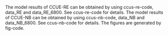 The model results of CCUE-RE can be obtained by using ccus-re-code, data_RE and data_RE_6800. See ccus-re-code for details.
The model results of CCUE-NB can be obtained by using ccus-nb-code, data_NB and data_NB_6800. See ccus-nb-code for details.
The figures are generated by fig-code.
